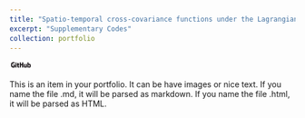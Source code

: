 ```yaml
---
title: "Spatio-temporal cross-covariance functions under the Lagrangian framework with Multiple Advections"
excerpt: "Supplementary Codes"
collection: portfolio
---
```

[<img alt="alt_text" width="40px" src="images/GitHub_Logo.png" />](https://github.com/geostatistech/multiple-advections)


This is an item in your portfolio. It can be have images or nice text. If you name the file .md, it will be parsed as markdown. If you name the file .html, it will be parsed as HTML. 
